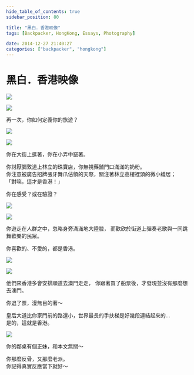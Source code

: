 ```yaml
---
hide_table_of_contents: true
sidebar_position: 80

title: "黑白．香港映像"
tags: [Backpacker, HongKong, Essays, Photography]

date: 2014-12-27 21:40:27
categories: ["backpacker", "hongkong"]
---
```


黑白．香港映像
============

![](https://farm9.staticflickr.com/8600/15933128999_da00a9083f_c.jpg)

![](https://farm8.staticflickr.com/7501/16093406396_73f2b0ce8a_c.jpg)

再一次，你如何定義你的旅遊？  

![](https://farm8.staticflickr.com/7463/16118468632_dc6fa0189e_c.jpg)

![](https://farm8.staticflickr.com/7557/15933450387_e6442e3c8d_c.jpg)

你在大街上逛著，你在小弄中竄著。  

你討厭彌敦道上林立的珠寶店，你無視藥舖門口滿滿的奶粉。  
你注意被廣告招牌張牙舞爪佔領的天際，關注著林立高樓裡頭的微小蟻居；  
「對嘛，這才是香港！」

你在感受？或在驗證？

![](https://farm9.staticflickr.com/8605/15933468627_e3cf744a03_c.jpg)

![](https://farm8.staticflickr.com/7556/15496862744_551e87542f_c.jpg)

你遊走在人群之中，忽略身旁滿滿地大陸腔，
而歡欣於街道上彈奏老歌與一同跳舞歡樂的民眾。

你喜歡的、不愛的，都是香港。

![](https://farm8.staticflickr.com/7553/15933121929_038d70e668_c.jpg)

![](https://farm8.staticflickr.com/7508/15931771168_96049397b3_c.jpg)

他們來香港多會安排順道去澳門走走，
你跟著買了船票後，才發現並沒有那麼想去澳門。

你退了票，漫無目的著～

皇后大道比你家門前的路還小，世界最長的手扶梯是好幾段連結起來的…  
是的，這就是香港。

![](https://farm9.staticflickr.com/8648/16119186395_c94b335454_c.jpg)

你的鄰桌有個正妹，和本文無關～  

你那麼反骨，又那麼老派。  
你記得真實反應當下就好～
